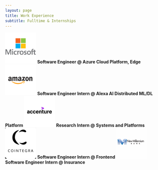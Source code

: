 ```yaml
---
layout: page
title: Work Experience
subtitle: Fulltime & Internships
---
```


<span>
    <img src="/assets/microsoft-logo.png" alt="drawing" style="width:100px;height:100px;"/>
    <b> Software Engineer @ Azure Cloud Platform, Edge </b>
</span>

<span>
    <img src="/assets/amazon-logo.png" alt="drawing" style="width:100px;height:100px;"/>
    <b> Software Engineer Intern @ Alexa AI Distributed ML/DL Platform </b>
</span>

<span>
    <img src="/assets/accenture-logo.png" alt="drawing" style="width:100px;height:100px;"/>
    <b> Research Intern @ Systems and Platforms </b>
</span>

<span>
    <img src="/assets/cointegra-logo.png" alt="drawing" style="width:100px;height:100px;"/>
    <b> Software Engineer Intern @ Frontend </b>
</span>

<span>
    <img src="/assets/millennium-logo.png" alt="drawing" style="width:100px;height:100px;"/>
    <b> Software Engineer Intern @ Insurance </b>
</span>
